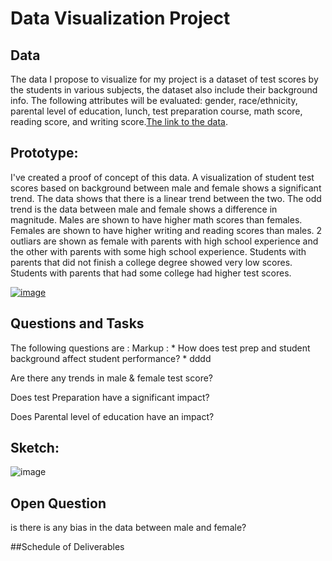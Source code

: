 # Data Visualization Project

## Data
The data I propose to visualize for my project is a dataset of test scores by the students in various subjects, the dataset also include their background info. The following attributes will be evaluated: gender, race/ethnicity, parental level of education, lunch, test preparation course, math score, reading score, and writing score.[The link to the data](https://www.kaggle.com/spscientist/students-performance-in-exams).

## Prototype:
I've created a proof of concept of this data. A visualization of student test scores based on background between male and female shows a significant trend. The data shows that there is a linear trend between the two. The odd trend is the data between male and female shows a difference in magnitude. Males are shown to have higher math scores than females. Females are shown to have higher writing and reading scores than males. 2 outliars are shown as female with parents with high school experience and the other with parents with some high school experience. Students with parents that did not finish a college degree showed very low scores. Students with parents that had some college had higher test scores. 

[![image](https://user-images.githubusercontent.com/44887761/65477243-b31a2e00-de53-11e9-94e0-38392cb2e6d2.png)](https://beta.vizhub.com/samemurk21/7fcea284f75542908ba69349e4daadfa)

## Questions and Tasks
The following questions are : 
Markup : * How does test prep and student background affect student performance?
            * dddd

Are there any trends in male & female test score?

Does test Preparation have a significant impact?

Does Parental level of education have an impact?


## Sketch:
![image](https://user-images.githubusercontent.com/44887761/65477911-cdeda200-de55-11e9-9cab-365febe75caa.png)

## Open Question
is there is any bias in the data between male and female?

##Schedule of Deliverables
